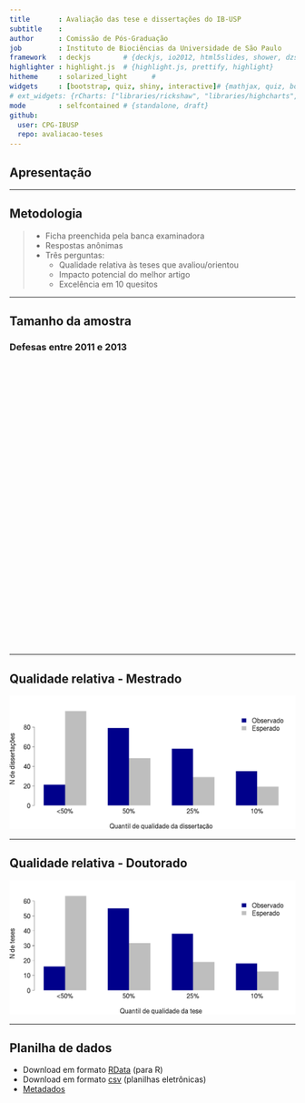 ```yaml
---
title       : Avaliação das tese e dissertações do IB-USP
subtitle    : 
author      : Comissão de Pós-Graduação
job         : Instituto de Biociências da Universidade de São Paulo
framework   : deckjs        # {deckjs, io2012, html5slides, shower, dzslides, ...}
highlighter : highlight.js  # {highlight.js, prettify, highlight}
hitheme     : solarized_light      # 
widgets     : [bootstrap, quiz, shiny, interactive]# {mathjax, quiz, bootstrap}
# ext_widgets: {rCharts: ["libraries/rickshaw", "libraries/highcharts", "libraries/nvd3", "libraries/morris"]}
mode        : selfcontained # {standalone, draft}
github:
  user: CPG-IBUSP
  repo: avaliacao-teses
---
```


## Apresentação


---

## Metodologia
> - Ficha preenchida pela banca examinadora
> - Respostas anônimas
> - Três perguntas:
>   - Qualidade relativa às teses que avaliou/orientou
>   - Impacto potencial do melhor artigo
>   - Excelência em 10 quesitos

---

## Tamanho da amostra
### Defesas entre 2011 e 2013
<!-- Table generated in R 3.0.3 by googleVis 0.4.7 package -->
<!-- Tue Apr  8 02:09:32 2014 -->


<!-- jsHeader -->
<script type="text/javascript">
 
// jsData 
function gvisDataTableID37a679e802bc () {
var data = new google.visualization.DataTable();
var datajson =
[
 [
 "Bot",
45,
18,
3,
66 
],
[
 "Eco",
44,
15,
2,
61 
],
[
 "Fis",
33,
18,
3,
54 
],
[
 "Gen",
36,
40,
11,
87 
],
[
 "Zoo",
54,
26,
1,
81 
],
[
 "Total",
212,
117,
20,
349 
] 
];
data.addColumn('string','Programa');
data.addColumn('number','Mestr');
data.addColumn('number','Dout');
data.addColumn('number','D.Dir');
data.addColumn('number','Total');
data.addRows(datajson);
return(data);
}
 
// jsDrawChart
function drawChartTableID37a679e802bc() {
var data = gvisDataTableID37a679e802bc();
var options = {};
options["allowHtml"] = true;
options["width"] = "60%";
options["sort"] = "disable";

    var chart = new google.visualization.Table(
    document.getElementById('TableID37a679e802bc')
    );
    chart.draw(data,options);
    

}
  
 
// jsDisplayChart
(function() {
var pkgs = window.__gvisPackages = window.__gvisPackages || [];
var callbacks = window.__gvisCallbacks = window.__gvisCallbacks || [];
var chartid = "table";
  
// Manually see if chartid is in pkgs (not all browsers support Array.indexOf)
var i, newPackage = true;
for (i = 0; newPackage && i < pkgs.length; i++) {
if (pkgs[i] === chartid)
newPackage = false;
}
if (newPackage)
  pkgs.push(chartid);
  
// Add the drawChart function to the global list of callbacks
callbacks.push(drawChartTableID37a679e802bc);
})();
function displayChartTableID37a679e802bc() {
  var pkgs = window.__gvisPackages = window.__gvisPackages || [];
  var callbacks = window.__gvisCallbacks = window.__gvisCallbacks || [];
  window.clearTimeout(window.__gvisLoad);
  // The timeout is set to 100 because otherwise the container div we are
  // targeting might not be part of the document yet
  window.__gvisLoad = setTimeout(function() {
  var pkgCount = pkgs.length;
  google.load("visualization", "1", { packages:pkgs, callback: function() {
  if (pkgCount != pkgs.length) {
  // Race condition where another setTimeout call snuck in after us; if
  // that call added a package, we must not shift its callback
  return;
}
while (callbacks.length > 0)
callbacks.shift()();
} });
}, 100);
}
 
// jsFooter
</script>
 
<!-- jsChart -->  
<script type="text/javascript" src="https://www.google.com/jsapi?callback=displayChartTableID37a679e802bc"></script>
 
<!-- divChart -->
  
<div id="TableID37a679e802bc"
  style="width: 60%px; height: 500px;">
</div>

---
## Qualidade relativa - Mestrado
![plot of chunk QRM](assets/fig/QRM.png) 

---

## Qualidade relativa - Doutorado
![plot of chunk QRD](assets/fig/QRD.png) 


---
## Planilha de dados

- Download em formato [RData](./files/ficha.RData) (para R)
- Download em formato [csv](./files/ficha_avaliacao_CPG_IB.csv) (planilhas eletrônicas)
- [Metadados](./files/metadata.html)
